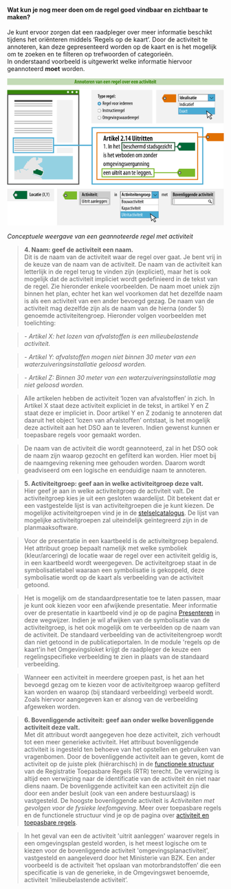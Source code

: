 ﻿#### Wat kun je nog meer doen om de regel goed vindbaar en zichtbaar te maken?

Je kunt ervoor zorgen dat een raadpleger over meer informatie beschikt tijdens
het oriënteren middels ‘Regels op de kaart’. Door de activiteit te
annoteren, kan deze gepresenteerd worden op de kaart en is het mogelijk om te
zoeken en te filteren op trefwoorden of categorieën.  
In onderstaand voorbeeld is uitgewerkt welke informatie hiervoor geannoteerd
**moet** worden.

![](media/7103ActiviteitBasis.png)

*Conceptuele weergave van een geannoteerde regel met activiteit*

>   **4. Naam: geef de activiteit een naam.**  
>   Dit is de naam van de activiteit waar de regel over gaat. Je
>   bent vrij in de keuze van de naam van de activiteit. De naam van de activiteit kan
>   letterlijk in de regel terug te vinden zijn (expliciet), maar het is ook mogelijk
>   dat de activiteit impliciet wordt gedefinieerd in de tekst van de regel. Zie hieronder
>   enkele voorbeelden. De naam moet uniek zijn binnen het plan, echter het kan wel voorkomen 
>   dat het dezelfde naam is als een activiteit van een ander bevoegd gezag. De naam van 
>   de activiteit mag dezelfde zijn als de naam van de hierna (onder 5) genoemde activiteitengroep.
>   Hieronder volgen voorbeelden met toelichting:

>   *- Artikel X: het lozen van afvalstoffen is een milieubelastende activiteit.*

>   *- Artikel Y: afvalstoffen mogen niet binnen 30 meter van een waterzuiveringsinstallatie geloosd worden.* 

>   *- Artikel Z: Binnen 30 meter van een waterzuiveringsinstallatie mag niet geloosd worden.*

>   Alle artikelen hebben de activiteit ‘lozen van afvalstoffen’ in zich. In Artikel X staat 
>   deze activiteit expliciet in de tekst, in artikel Y en Z staat deze er impliciet in. 
>   Door artikel Y en Z zodanig te annoteren dat daaruit het object ‘lozen van afvalstoffen’ 
>   ontstaat, is het mogelijk deze activiteit aan het DSO aan te leveren. Indien gewenst 
>   kunnen er toepasbare regels voor gemaakt worden.

>   De naam van de activiteit die wordt geannoteerd, zal in het DSO ook de naam zijn waarop
>   gezocht en gefilterd kan worden. Hier moet bij de naamgeving rekening mee gehouden worden.
>   Daarom wordt geadviseerd om een logische en eenduidige naam te annoteren.

>   **5. Activiteitgroep: geef aan in welke activiteitgroep deze
>   valt.**  
>   Hier geef je aan in welke activiteitgroep de activiteit valt. De
>   activiteitgroep kies je uit een gesloten waardelijst. Dit betekent dat
>   er een vastgestelde lijst is van activiteitgroepen die je kunt kiezen.
>   De mogelijke activiteitgroepen vind je in de
>   [stelselcatalogus](https://stelselcatalogus.omgevingswet.overheid.nl/waardelijstenpagina).
>   De lijst van mogelijke activiteitgroepen zal uiteindelijk geïntegreerd
>   zijn in de planmaaksoftware.

>   Voor de presentatie in een kaartbeeld is de activiteitgroep bepalend.
>   Het attribuut groep bepaalt namelijk met welke symboliek (kleur/arcering) de
>   locatie waar de regel over een activiteit geldig is, in een kaartbeeld wordt
>   weergegeven. De activiteitgroep staat in de symbolisatietabel waaraan
>   een symbolisatie is gekoppeld, deze symbolisatie wordt op de kaart als
>   verbeelding van de activiteit getoond. 

>   Het is mogelijk om de standaardpresentatie toe te laten passen, maar je
>   kunt ook kiezen voor een afwijkende presentatie. Meer informatie over de
>   presentatie in kaartbeeld vind je op de pagina [Presenteren](/presenteren)
>   in deze wegwijzer. Indien je wil afwijken van de symbolisatie
>   van de activiteitgroep, is het ook mogelijk om te verbeelden op de 
>   naam van de activiteit. De standaard verbeelding van de activiteitengroep 
>   wordt dan niet getoond in de publicatieportalen. In de module 'regels op de kaart'in het Omgevingsloket krijgt 
>   de raadpleger de keuze een regelingspecifieke verbeelding te zien in plaats 
>   van de standaard verbeelding.

>   Wanneer een activiteit in meerdere groepen past, is het aan het bevoegd gezag 
>   om te kiezen voor de activiteitgroep waarop gefilterd kan worden en waarop (bij 
>   standaard verbeelding) verbeeld wordt. Zoals hiervoor aangegeven kan er 
>   alsnog van de verbeelding afgeweken worden.

>   **6. Bovenliggende activiteit: geef aan onder welke bovenliggende activiteit deze valt.**  
>   Met dit attribuut wordt aangegeven hoe deze activiteit, zich verhoudt tot een meer generieke 
>   activiteit. Het attribuut bovenliggende activiteit is ingesteld ten behoeve van het opstellen 
>   en gebruiken van vragenbomen. Door de bovenliggende activiteit aan te geven, komt de activiteit op de juiste plek
>   (hiërarchisch) in de [functionele structuur](https://pre.omgevingswet.overheid.nl/registratie-toepasbare-regels/) van de Registratie Toepasbare Regels (RTR)
>   terecht.  De verwijzing is altijd een verwijzing naar de identificatie van de activiteit én niet naar diens naam. 
>   De bovenliggende activiteit kan een activiteit zijn die door een ander besluit 
>   (ook van een andere bestuurslaag) is vastgesteld. De hoogste bovenliggende activiteit is 
>   *Activiteiten met gevolgen voor de fysieke leefomgeving*. Meer over toepasbare regels en de 
>   functionele structuur vind je op de pagina over [activiteit en toepasbare regels](https://wegwijzerstoptpod.nl/hoe-maak-ik-een-regel-over-een-activiteit/activiteit-en-toepasbare-regels). 

>   In het geval van een de activiteit 'uitrit aanleggen' waarover regels in een omgevingsplan gesteld worden,
>   is het meest logische om te kiezen voor de bovenliggende activiteit 'omgevingsplanactiviteit', 
>   vastgesteld en aangeleverd door het Ministerie van BZK. Een ander voorbeeld is de activiteit 
>   ‘het opslaan van motorbrandstoffen’ die een specificatie is van de generieke, in
>   de Omgevingswet benoemde, activiteit ‘milieubelastende activiteit’.
